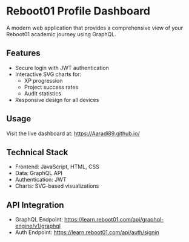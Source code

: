 # Reboot01 Profile Dashboard

A modern web application that provides a comprehensive view of your Reboot01 academic journey using GraphQL.

## Features

- Secure login with JWT authentication
- Interactive SVG charts for:
  - XP progression
  - Project success rates
  - Audit statistics
- Responsive design for all devices

## Usage

Visit the live dashboard at: https://Aaradi89.github.io/

## Technical Stack

- Frontend: JavaScript, HTML, CSS
- Data: GraphQL API
- Authentication: JWT
- Charts: SVG-based visualizations

## API Integration

- GraphQL Endpoint: https://learn.reboot01.com/api/graphql-engine/v1/graphql
- Auth Endpoint: https://learn.reboot01.com/api/auth/signin
